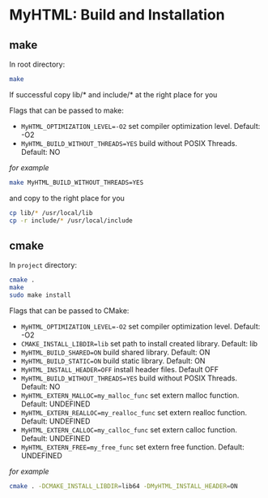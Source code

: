 # MyHTML: Build and Installation

## make

In root directory:
```bash
make
```

If successful copy lib/* and include/* at the right place for you

Flags that can be passed to make:
- `MyHTML_OPTIMIZATION_LEVEL=-O2` set compiler optimization level. Default: -O2
- `MyHTML_BUILD_WITHOUT_THREADS=YES` build without POSIX Threads. Default: NO

*for example*
```bash
make MyHTML_BUILD_WITHOUT_THREADS=YES
```

and copy to the right place for you
```bash
cp lib/* /usr/local/lib
cp -r include/* /usr/local/include
```

## cmake

In `project` directory:
```bash
cmake .
make
sudo make install
```

Flags that can be passed to CMake:
- `MyHTML_OPTIMIZATION_LEVEL=-O2` set compiler optimization level. Default: -O2
- `CMAKE_INSTALL_LIBDIR=lib` set path to install created library. Default: lib
- `MyHTML_BUILD_SHARED=ON` build shared library. Default: ON
- `MyHTML_BUILD_STATIC=ON` build static library. Default: ON
- `MyHTML_INSTALL_HEADER=OFF` install header files. Default OFF
- `MyHTML_BUILD_WITHOUT_THREADS=YES` build without POSIX Threads. Default: NO
- `MyHTML_EXTERN_MALLOC=my_malloc_func` set extern malloc function. Default: UNDEFINED
- `MyHTML_EXTERN_REALLOC=my_realloc_func` set extern realloc function. Default: UNDEFINED
- `MyHTML_EXTERN_CALLOC=my_calloc_func` set extern calloc function. Default: UNDEFINED
- `MyHTML_EXTERN_FREE=my_free_func` set extern free function. Default: UNDEFINED

*for example*
```bash
cmake . -DCMAKE_INSTALL_LIBDIR=lib64 -DMyHTML_INSTALL_HEADER=ON
```
